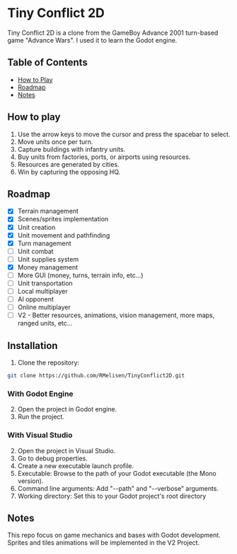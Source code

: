 # Tiny Conflict 2D

Tiny Conflict 2D is a clone from the GameBoy Advance 2001 turn-based game "Advance Wars". I used it to learn the Godot engine.

## Table of Contents

- [How to Play](#how-to-play)
- [Roadmap](#roadmap)
- [Notes](#notes)

## How to play

1. Use the arrow keys to move the cursor and press the spacebar to select.
2. Move units once per turn.
3. Capture buildings with infantry units.
4. Buy units from factories, ports, or airports using resources.
5. Resources are generated by cities.
6. Win by capturing the opposing HQ.

## Roadmap

- [X] Terrain management
- [X] Scenes/sprites implementation
- [X] Unit creation
- [X] Unit movement and pathfinding
- [X] Turn management
- [ ] Unit combat
- [ ] Unit supplies system
- [X] Money management
- [ ] More GUI (money, turns, terrain info, etc...)
- [ ] Unit transportation
- [ ] Local multiplayer
- [ ] AI opponent
- [ ] Online multiplayer 
- [ ] V2 - Better resources, animations, vision management, more maps, ranged units, etc...

## Installation

1. Clone the repository:
```bash
git clone https://github.com/RMelisen/TinyConflict2D.git
```

### With Godot Engine
2. Open the project in Godot engine.
3. Run the project.

### With Visual Studio
2. Open the project in Visual Studio.
3. Go to debug properties.
4. Create a new executable launch profile.
5. Executable: Browse to the path of your Godot executable (the Mono version).
6. Command line arguments: Add "--path" and "--verbose" arguments.
7. Working directory: Set this to your Godot project's root directory

## Notes

This repo focus on game mechanics and bases with Godot development. Sprites and tiles animations will be implemented in the V2 Project.
